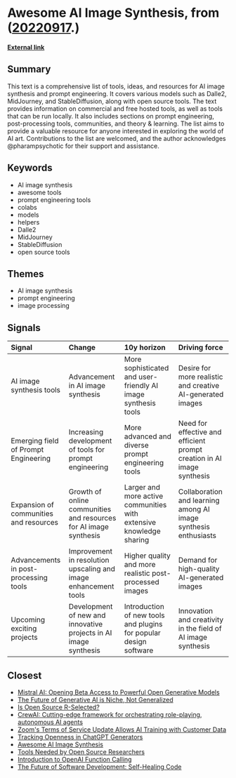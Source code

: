 # __Awesome AI Image Synthesis__, from ([20220917](https://kghosh.substack.com/p/20220917).)

__[External link](https://github.com/kelu124/awesome-ai-art-image-synthesis)__



## Summary

This text is a comprehensive list of tools, ideas, and resources for AI image synthesis and prompt engineering. It covers various models such as Dalle2, MidJourney, and StableDiffusion, along with open source tools. The text provides information on commercial and free hosted tools, as well as tools that can be run locally. It also includes sections on prompt engineering, post-processing tools, communities, and theory & learning. The list aims to provide a valuable resource for anyone interested in exploring the world of AI art. Contributions to the list are welcomed, and the author acknowledges @pharampsychotic for their support and assistance.

## Keywords

* AI image synthesis
* awesome tools
* prompt engineering tools
* colabs
* models
* helpers
* Dalle2
* MidJourney
* StableDiffusion
* open source tools

## Themes

* AI image synthesis
* prompt engineering
* image processing

## Signals

| Signal                                 | Change                                                            | 10y horizon                                                         | Driving force                                                          |
|:---------------------------------------|:------------------------------------------------------------------|:--------------------------------------------------------------------|:-----------------------------------------------------------------------|
| AI image synthesis tools               | Advancement in AI image synthesis                                 | More sophisticated and user-friendly AI image synthesis tools       | Desire for more realistic and creative AI-generated images             |
| Emerging field of Prompt Engineering   | Increasing development of tools for prompt engineering            | More advanced and diverse prompt engineering tools                  | Need for effective and efficient prompt creation in AI image synthesis |
| Expansion of communities and resources | Growth of online communities and resources for AI image synthesis | Larger and more active communities with extensive knowledge sharing | Collaboration and learning among AI image synthesis enthusiasts        |
| Advancements in post-processing tools  | Improvement in resolution upscaling and image enhancement tools   | Higher quality and more realistic post-processed images             | Demand for high-quality AI-generated images                            |
| Upcoming exciting projects             | Development of new and innovative projects in AI image synthesis  | Introduction of new tools and plugins for popular design software   | Innovation and creativity in the field of AI image synthesis           |

## Closest

* [Mistral AI: Opening Beta Access to Powerful Open Generative Models](353db49268a185080d455082c9050935)
* [The Future of Generative AI is Niche, Not Generalized](8dd10f0dc4f44fa3a381c7f37fbcb8fc)
* [Is Open Source R-Selected?](79846636fe0c4d77f026c76ec0964344)
* [CrewAI: Cutting-edge framework for orchestrating role-playing, autonomous AI agents](543adbc464aef62641d41e2cb77fac21)
* [Zoom's Terms of Service Update Allows AI Training with Customer Data](3b96c74f728c6281fc7f1a045a5befc7)
* [Tracking Openness in ChatGPT Generators](dad9dbd97cc50604963911f16fbb27aa)
* [Awesome AI Image Synthesis](715a430b9a04a5670095d5510883dcc2)
* [Tools Needed by Open Source Researchers](232af96e853049a58bc2dae466ea495d)
* [Introduction to OpenAI Function Calling](72b08d7579b6d295c27f039d6ee5a01d)
* [The Future of Software Development: Self-Healing Code](b40abee8454abdd879147c0e086bb9c1)